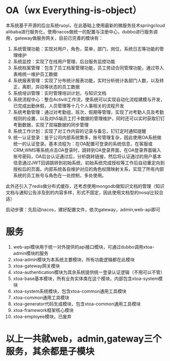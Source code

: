 # OA（wx Everything-is-object）
本系统基于开源的后台系统ruoyi，在此基础上使用最新的微服务技术springcloud alibaba进行服务化，使用nacos做统一的配置与注册中心，dubbo进行服务调用，gateway做服务网关，目前已完善的模块有：
1. 系统管理功能：实现对用户，角色，菜单，部门，岗位，系统日志等功能的管理维护
2. 系统监控：实现了在线用户管理，后台服务监控功能
3. 系统档案管理：包含了员工档案管理功能，员工劳动合同管理功能，通过导入表格统一维护员工数据
4. 系统报表管理：实现了分布统计报表功能，实时分析统计各部门人数，以及转正，离职，异动等状态的员工数据
5. 系统培训管理：实时管理培训计划，与知识文档
6. 系统流程中心：整合Activiti工作流，使系统可以实现自动化流程建模与开发，已完成出勤休假，人员管理等十几个人事相关的流程开发
7. 系统考勤管理：通过对考勤组，班次，假期等管理，实现了对考勤人员及考勤规则的设置，以及对h5端员工打卡数据的管理维护，同时还可以实时获取钉钉考勤数据，实现了双端数据的同步管理
8. 系统工作计划：实现了对工作内容的记录与备忘，钉钉定时通知提醒
9. 统一认证登录：鉴于公司内部系统繁多，账号管理复杂，因此使用OA系统做统一的认证登录。基本流程为：在OA配置可登录的系统信息，在客服或CRM,WMS等系统点击OA登录时，跳转到OA登录界面，在OA登录界面输入账号密码，OA后台认证通过后，分析跳转链接，然后将认证通过的用户基本信息通过JWT回调跳转到初始系统，初始系统完成授权等工作后自动重定向到授权后的页面。内部系统各自维护对应的角色权限映射关系，实现了所有内部系统的员工账号与角色在一处控制，多处使用。

此外还引入了redis做分布式缓存，还考虑使用mongodb做知识文档的管理（知识文档与通知公告涉及到的内容多样，形式不固定，因此使用文档型的nosql比较合适）

启动步骤：先启动nacos，建好配置文件，依次gateway，admin,web-api即可

# 服务
1. web-api模块用于统一对外提供的api接口模块，可通过dubbo调用xtoa-admin模块的服务
2. xtoa-admin模块为本系统主要模块，所有功能逻辑都在此模块
3. xtoa-gateway网关模块
4. xtoa-authentication模块为其余系统提供统一登录认证逻辑（不用可以不管）
5. xtoa-base基本模块，所有业务实体类在这个模块，内部包含xtoa-system模块
6. xtoa-system系统模块，包含xtoa-common通用工具模块
7. xtoa-common通用工具模块
8. xtoa-generator代码生成模块，包含xtoa-common通用工具模块
9. xtoa-framework框架核心模块
10. xtoa-employee模块，已废弃
# 以上一共就web，admin,gateway三个服务，其余都是子模块




